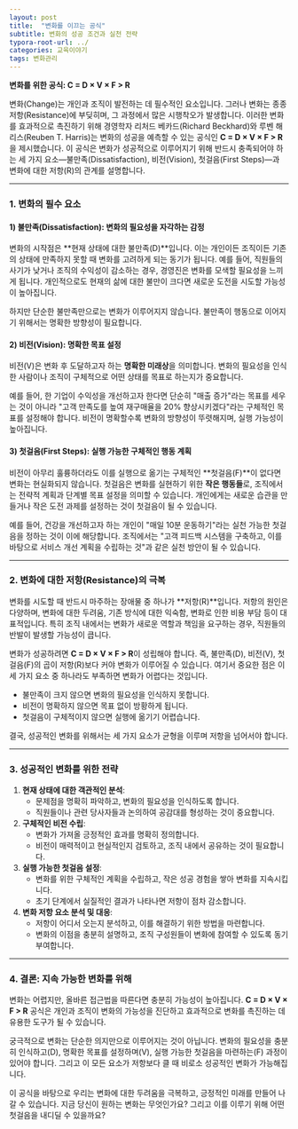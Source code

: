 ```yaml
---
layout: post
title:  "변화를 이끄는 공식"
subtitle: 변화의 성공 조건과 실천 전략
typora-root-url: ../
categories: 교육이야기
tags: 변화관리
---
```


**변화를 위한 공식: C = D × V × F > R**

변화(Change)는 개인과 조직이 발전하는 데 필수적인 요소입니다. 그러나 변화는 종종 저항(Resistance)에 부딪히며, 그 과정에서 많은 시행착오가 발생합니다. 이러한 변화를 효과적으로 촉진하기 위해 경영학자 리처드 베카드(Richard Beckhard)와 루벤 해리스(Reuben T. Harris)는 변화의 성공을 예측할 수 있는 공식인 **C = D × V × F > R**을 제시했습니다. 이 공식은 변화가 성공적으로 이루어지기 위해 반드시 충족되어야 하는 세 가지 요소—불만족(Dissatisfaction), 비전(Vision), 첫걸음(First Steps)—과 변화에 대한 저항(R)의 관계를 설명합니다.

------

### 1. 변화의 필수 요소

#### 1) 불만족(Dissatisfaction): 변화의 필요성을 자각하는 감정

변화의 시작점은 **현재 상태에 대한 불만족(D)**입니다. 이는 개인이든 조직이든 기존의 상태에 만족하지 못할 때 변화를 고려하게 되는 동기가 됩니다. 예를 들어, 직원들의 사기가 낮거나 조직의 수익성이 감소하는 경우, 경영진은 변화를 모색할 필요성을 느끼게 됩니다. 개인적으로도 현재의 삶에 대한 불만이 크다면 새로운 도전을 시도할 가능성이 높아집니다.

하지만 단순한 불만족만으로는 변화가 이루어지지 않습니다. 불만족이 행동으로 이어지기 위해서는 명확한 방향성이 필요합니다.

#### 2) 비전(Vision): 명확한 목표 설정

비전(V)은 변화 후 도달하고자 하는 **명확한 미래상**을 의미합니다. 변화의 필요성을 인식한 사람이나 조직이 구체적으로 어떤 상태를 목표로 하는지가 중요합니다.

예를 들어, 한 기업이 수익성을 개선하고자 한다면 단순히 "매출 증가"라는 목표를 세우는 것이 아니라 "고객 만족도를 높여 재구매율을 20% 향상시키겠다"라는 구체적인 목표를 설정해야 합니다. 비전이 명확할수록 변화의 방향성이 뚜렷해지며, 실행 가능성이 높아집니다.

#### 3) 첫걸음(First Steps): 실행 가능한 구체적인 행동 계획

비전이 아무리 훌륭하더라도 이를 실행으로 옮기는 구체적인 **첫걸음(F)**이 없다면 변화는 현실화되지 않습니다. 첫걸음은 변화를 실현하기 위한 **작은 행동들**로, 조직에서는 전략적 계획과 단계별 목표 설정을 의미할 수 있습니다. 개인에게는 새로운 습관을 만들거나 작은 도전 과제를 설정하는 것이 첫걸음이 될 수 있습니다.

예를 들어, 건강을 개선하고자 하는 개인이 "매일 10분 운동하기"라는 실천 가능한 첫걸음을 정하는 것이 이에 해당합니다. 조직에서는 "고객 피드백 시스템을 구축하고, 이를 바탕으로 서비스 개선 계획을 수립하는 것"과 같은 실천 방안이 될 수 있습니다.

------

### 2. 변화에 대한 저항(Resistance)의 극복

변화를 시도할 때 반드시 마주하는 장애물 중 하나가 **저항(R)**입니다. 저항의 원인은 다양하며, 변화에 대한 두려움, 기존 방식에 대한 익숙함, 변화로 인한 비용 부담 등이 대표적입니다. 특히 조직 내에서는 변화가 새로운 역할과 책임을 요구하는 경우, 직원들의 반발이 발생할 가능성이 큽니다.

변화가 성공하려면 **C = D × V × F > R**이 성립해야 합니다. 즉, 불만족(D), 비전(V), 첫걸음(F)의 곱이 저항(R)보다 커야 변화가 이루어질 수 있습니다. 여기서 중요한 점은 이 세 가지 요소 중 하나라도 부족하면 변화가 어렵다는 것입니다.

- 불만족이 크지 않으면 변화의 필요성을 인식하지 못합니다.
- 비전이 명확하지 않으면 목표 없이 방황하게 됩니다.
- 첫걸음이 구체적이지 않으면 실행에 옮기기 어렵습니다.

결국, 성공적인 변화를 위해서는 세 가지 요소가 균형을 이루며 저항을 넘어서야 합니다.

------

### 3. 성공적인 변화를 위한 전략

1. **현재 상태에 대한 객관적인 분석**:
   - 문제점을 명확히 파악하고, 변화의 필요성을 인식하도록 합니다.
   - 직원들이나 관련 당사자들과 논의하여 공감대를 형성하는 것이 중요합니다.
2. **구체적인 비전 수립**:
   - 변화가 가져올 긍정적인 효과를 명확히 정의합니다.
   - 비전이 매력적이고 현실적인지 검토하고, 조직 내에서 공유하는 것이 필요합니다.
3. **실행 가능한 첫걸음 설정**:
   - 변화를 위한 구체적인 계획을 수립하고, 작은 성공 경험을 쌓아 변화를 지속시킵니다.
   - 초기 단계에서 실질적인 결과가 나타나면 저항이 점차 감소합니다.
4. **변화 저항 요소 분석 및 대응**:
   - 저항이 어디서 오는지 분석하고, 이를 해결하기 위한 방법을 마련합니다.
   - 변화의 이점을 충분히 설명하고, 조직 구성원들이 변화에 참여할 수 있도록 동기 부여합니다.

------

### 4. 결론: 지속 가능한 변화를 위해

변화는 어렵지만, 올바른 접근법을 따른다면 충분히 가능성이 높아집니다. **C = D × V × F > R** 공식은 개인과 조직이 변화의 가능성을 진단하고 효과적으로 변화를 촉진하는 데 유용한 도구가 될 수 있습니다.

궁극적으로 변화는 단순한 의지만으로 이루어지는 것이 아닙니다. 변화의 필요성을 충분히 인식하고(D), 명확한 목표를 설정하며(V), 실행 가능한 첫걸음을 마련하는(F) 과정이 있어야 합니다. 그리고 이 모든 요소가 저항보다 클 때 비로소 성공적인 변화가 가능해집니다.

이 공식을 바탕으로 우리는 변화에 대한 두려움을 극복하고, 긍정적인 미래를 만들어 나갈 수 있습니다. 지금 당신이 원하는 변화는 무엇인가요? 그리고 이를 이루기 위해 어떤 첫걸음을 내디딜 수 있을까요?
